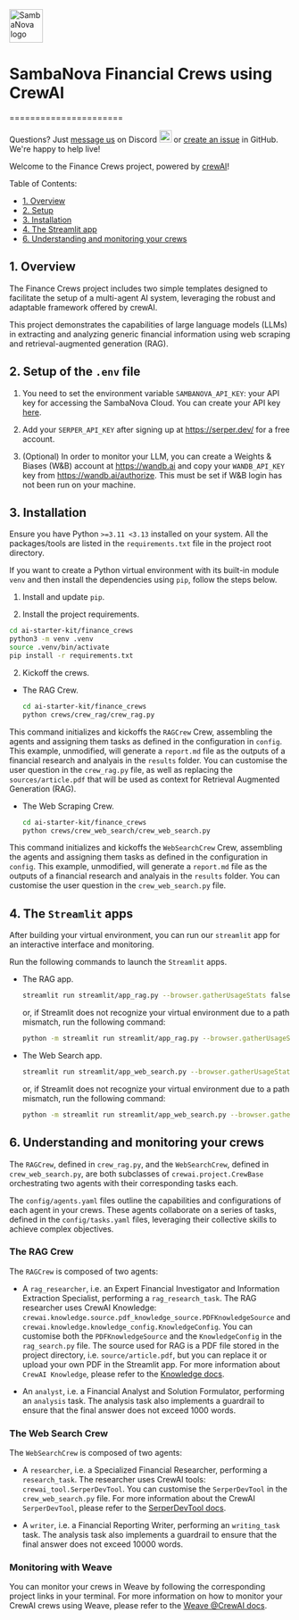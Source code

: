 <a href="https://sambanova.ai/">
<picture>
 <source media="(prefers-color-scheme: dark)" srcset="../images/SambaNova-light-logo-1.png" height="60">
  <img alt="SambaNova logo" src="../images/SambaNova-dark-logo-1.png" height="60">
</picture>
</a>

# SambaNova Financial Crews using CrewAI
======================

Questions? Just <a href="https://discord.gg/54bNAqRw" target="_blank">message us</a> on Discord <a href="https://discord.gg/54bNAqRw" target="_blank"><img src="https://github.com/sambanova/ai-starter-kit/assets/150964187/aef53b52-1dc0-4cbf-a3be-55048675f583" alt="Discord" width="22"/></a> or <a href="https://github.com/sambanova/ai-starter-kit/issues/new/choose" target="_blank">create an issue</a> in GitHub. We're happy to help live!

Welcome to the Finance Crews project, powered by [crewAI](https://crewai.com)!

Table of Contents:

- [1. Overview](#overview)
- [2. Setup](#setup)
- [3. Installation](#installation)
- [4. The Streamlit app](#streamlit)
- [6. Understanding and monitoring your crews](#understanding-monitoring)

## 1. Overview

The Finance Crews project includes two simple templates designed to facilitate the setup of a multi-agent AI system,
leveraging the robust and adaptable framework offered by crewAI.

This project demonstrates the capabilities of large language models (LLMs)
in extracting and analyzing generic financial information using web scraping
and retrieval-augmented generation (RAG).

## 2. Setup of the `.env` file

1. You need to set the environment variable `SAMBANOVA_API_KEY`: your API key for accessing the SambaNova Cloud.
You can create your API key [here](https://cloud.sambanova.ai/apis).

2. Add your `SERPER_API_KEY` after signing up at https://serper.dev/ for a free account.

3. (Optional) In order to monitor your LLM, you can create a Weights & Biases (W&B) account at https://wandb.ai and copy your `WANDB_API_KEY` key from https://wandb.ai/authorize. This must be set if W&B login has not been run on your machine.
    
## 3. Installation

Ensure you have Python `>=3.11 <3.13` installed on your system.
All the packages/tools are listed in the `requirements.txt` file in the project root directory.

If you want to create a Python virtual environment with its built-in module `venv`
and then install the dependencies using `pip`,
follow the steps below.

1. Install and update `pip`.

2. Install the project requirements.
```bash
cd ai-starter-kit/finance_crews
python3 -m venv .venv
source .venv/bin/activate
pip install -r requirements.txt
```

2. Kickoff the crews.

- The RAG Crew.

  ```bash
  cd ai-starter-kit/finance_crews
  python crews/crew_rag/crew_rag.py
  ```

This command initializes and kickoffs the `RAGCrew` Crew, assembling the agents and assigning them tasks as defined in the configuration in `config`.
This example, unmodified, will generate a `report.md` file as the outputs of a financial research and analyais in the `results` folder.
You can customise the user question in the `crew_rag.py` file, as well as replacing the `sources/article.pdf` that will be used as context for Retrieval Augmented Generation (RAG).

- The Web Scraping Crew.

  ```bash
  cd ai-starter-kit/finance_crews
  python crews/crew_web_search/crew_web_search.py
  ```

This command initializes and kickoffs the `WebSearchCrew` Crew, assembling the agents and assigning them tasks as defined in the configuration in `config`.
This example, unmodified, will generate a `report.md` file as the outputs of a financial research and analyais in the `results` folder.
You can customise the user question in the `crew_web_search.py` file.


## 4. The `Streamlit` apps
After building your virtual environment,
you can run our `streamlit` app for an interactive interface and monitoring.

Run the following commands to launch the `Streamlit` apps.

- The RAG app.

  ```bash
  streamlit run streamlit/app_rag.py --browser.gatherUsageStats false 
  ```
  or, if Streamlit does not recognize your virtual environment due to a path mismatch, run the following command:

  ```bash
  python -m streamlit run streamlit/app_rag.py --browser.gatherUsageStats false 
  ```

- The Web Search app.

  ```bash
  streamlit run streamlit/app_web_search.py --browser.gatherUsageStats false 
  ```
  or, if Streamlit does not recognize your virtual environment due to a path mismatch, run the following command:

  ```bash
  python -m streamlit run streamlit/app_web_search.py --browser.gatherUsageStats false 
  ```

## 6. Understanding and monitoring your crews
The `RAGCrew`, defined in `crew_rag.py`, and the `WebSearchCrew`, defined in `crew_web_search.py`, are both subclasses of `crewai.project.CrewBase` orchestrating two agents with their corresponding tasks each.

The `config/agents.yaml` files outline the capabilities and configurations of each agent in your crews.
These agents collaborate on a series of tasks, defined in the `config/tasks.yaml` files,
leveraging their collective skills to achieve complex objectives.

### The RAG Crew

The `RAGCrew` is composed of two agents:

- A `rag_researcher`, i.e. an Expert Financial Investigator and Information Extraction Specialist,
  performing a `rag_research_task`.
  The RAG researcher uses CrewAI Knowledge: `crewai.knowledge.source.pdf_knowledge_source.PDFKnowledgeSource`
  and `crewai.knowledge.knowledge_config.KnowledgeConfig`.
  You can customise both the `PDFKnowledgeSource` and the `KnowledgeConfig` in the `rag_search.py` file.
  The source used for RAG is a PDF file stored in the project directory, i.e. `source/article.pdf`, but you can replace it or upload your own PDF in the Streamlit app.
  For more information about `CrewAI Knowledge`, please refer to the [Knowledge docs](https://docs.crewai.com/concepts/knowledge).

- An `analyst`, i.e. a Financial Analyst and Solution Formulator,
  performing an `analysis` task.
  The analysis task also implements a guardrail to ensure that the final answer does not exceed 1000 words.

### The Web Search Crew

The `WebSearchCrew` is composed of two agents:

- A `researcher`, i.e. a Specialized Financial Researcher,
  performing a `research_task`.
  The researcher uses CrewAI tools: `crewai_tool.SerperDevTool`.
  You can customise the `SerperDevTool` in the `crew_web_search.py` file.
  For more information about the CrewAI `SerperDevTool`, please refer to the [SerperDevTool docs](https://docs.crewai.com/tools/search-research/serperdevtool#google-serper-search).

- A `writer`, i.e. a Financial Reporting Writer,
  performing an `writing_task` task.
  The analysis task also implements a guardrail to ensure that the final answer does not exceed 10000 words.

### Monitoring with Weave
You can monitor your crews in Weave by following the corresponding project links in your terminal.
For more information on how to monitor your CrewAI crews using Weave,
please refer to the [Weave @CrewAI docs](https://docs.crewai.com/observability/weave).
